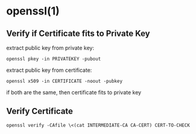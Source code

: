 # openssl(1)

## Verify if Certificate fits to Private Key

  extract public key from private key:

    openssl pkey -in PRIVATEKEY -pubout

  extract public key from certificate:

    openssl x509 -in CERTIFICATE -noout -pubkey

  if both are the same, then certificate fits to private key

## Verify Certificate

    openssl verify -CAfile \<(cat INTERMEDIATE-CA CA-CERT) CERT-TO-CHECK

